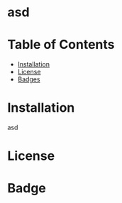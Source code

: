 # asd
  # Table of Contents
  - [Installation](#installation)
  - [License](#license)
  - [Badges](#badges)
  # Installation
  asd
  # License
  
  # Badge
  
  